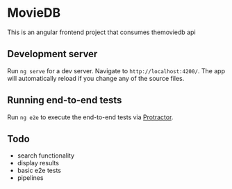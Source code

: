 # MovieDB

This is an angular frontend project that consumes themoviedb api

## Development server

Run `ng serve` for a dev server. Navigate to `http://localhost:4200/`. The app will automatically reload if you change any of the source files.


## Running end-to-end tests

Run `ng e2e` to execute the end-to-end tests via [Protractor](http://www.protractortest.org/).

## Todo

- search functionality
- display results
- basic e2e tests
- pipelines